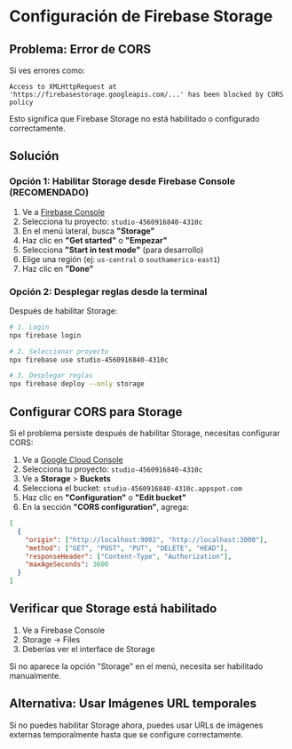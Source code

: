 # Configuración de Firebase Storage

## Problema: Error de CORS

Si ves errores como:
```
Access to XMLHttpRequest at 'https://firebasestorage.googleapis.com/...' has been blocked by CORS policy
```

Esto significa que Firebase Storage no está habilitado o configurado correctamente.

## Solución

### Opción 1: Habilitar Storage desde Firebase Console (RECOMENDADO)

1. Ve a [Firebase Console](https://console.firebase.google.com)
2. Selecciona tu proyecto: `studio-4560916840-4310c`
3. En el menú lateral, busca **"Storage"**
4. Haz clic en **"Get started"** o **"Empezar"**
5. Selecciona **"Start in test mode"** (para desarrollo)
6. Elige una región (ej: `us-central` o `southamerica-east1`)
7. Haz clic en **"Done"**

### Opción 2: Desplegar reglas desde la terminal

Después de habilitar Storage:

```bash
# 1. Login
npx firebase login

# 2. Seleccionar proyecto
npx firebase use studio-4560916840-4310c

# 3. Desplegar reglas
npx firebase deploy --only storage
```

## Configurar CORS para Storage

Si el problema persiste después de habilitar Storage, necesitas configurar CORS:

1. Ve a [Google Cloud Console](https://console.cloud.google.com)
2. Selecciona tu proyecto: `studio-4560916840-4310c`
3. Ve a **Storage** > **Buckets**
4. Selecciona el bucket: `studio-4560916840-4310c.appspot.com`
5. Haz clic en **"Configuration"** o **"Edit bucket"**
6. En la sección **"CORS configuration"**, agrega:

```json
[
  {
    "origin": ["http://localhost:9002", "http://localhost:3000"],
    "method": ["GET", "POST", "PUT", "DELETE", "HEAD"],
    "responseHeader": ["Content-Type", "Authorization"],
    "maxAgeSeconds": 3600
  }
]
```

## Verificar que Storage está habilitado

1. Ve a Firebase Console
2. Storage → Files
3. Deberías ver el interface de Storage

Si no aparece la opción "Storage" en el menú, necesita ser habilitado manualmente.

## Alternativa: Usar Imágenes URL temporales

Si no puedes habilitar Storage ahora, puedes usar URLs de imágenes externas temporalmente hasta que se configure correctamente.

